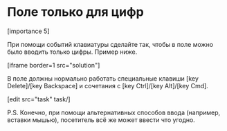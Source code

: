 # Поле только для цифр

[importance 5]

При помощи событий клавиатуры сделайте так, чтобы в поле можно было вводить только цифры. Пример ниже.

[iframe border=1 src="solution"]

В поле должны нормально работать специальные клавиши [key Delete]/[key Backspace] и сочетания c [key Ctrl]/[key Alt]/[key Cmd].

[edit src="task" task/]

P.S. Конечно, при помощи альтернативных способов ввода (например, вставки мышью), посетитель всё же может ввести что угодно.